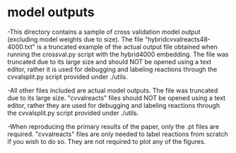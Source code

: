 # model outputs

-This directory contains a sample of cross validation model output (excluding model weights due to size). The file "hybridcvvalreacts48-4000.txt" is a truncated example of the actual output file obtained when running the crossval.py script with the hybrid4000 embedding. The file was truncated due to its large size and should NOT be opened using a text editor, rather it is used for debugging and labeling reactions through the cvvalsplit.py script provided under ./utils. 
 
-All other files included are actual model outputs. The file was truncated due to its large size. "cvvalreacts" files should NOT be opened using a text editor, rather they are used for debugging and labeling reactions through the cvvalsplit.py script provided under ./utils. 

-When reproducing the primary results of the paper, only the .pt files are required. "cvvalreacts" files are only needed to label reactions from scratch if you wish to do so. They are not required to plot any of the figures.  


